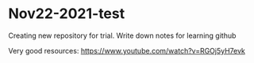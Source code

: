 # Nov22-2021-test
Creating new repository for trial. Write down notes for learning github

Very good resources: https://www.youtube.com/watch?v=RGOj5yH7evk
